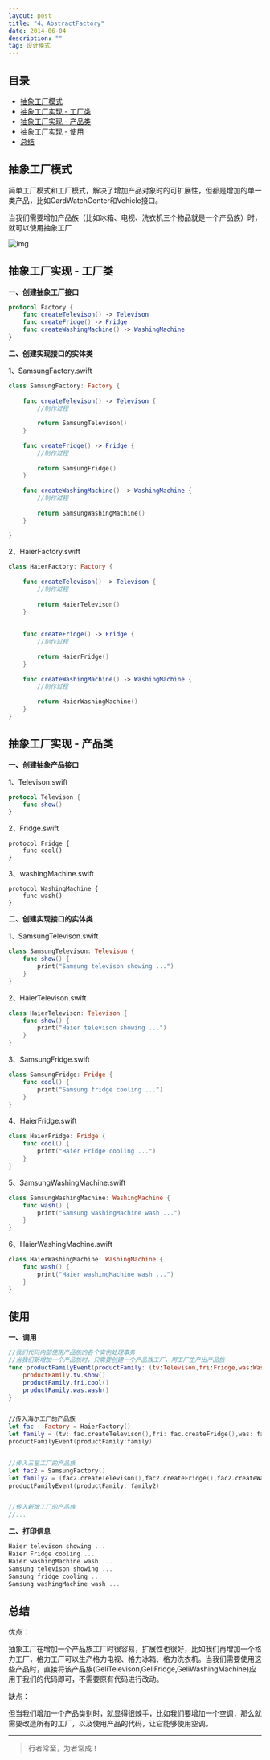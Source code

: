 ```yaml
---
layout: post
title: "4、AbstractFactory"
date: 2014-06-04
description: ""
tag: 设计模式
---
```







## 目录

* [抽象工厂模式](#content1)
* [抽象工厂实现 - 工厂类](#content2)
* [抽象工厂实现 - 产品类](#content3)
* [抽象工厂实现 - 使用](#content4)
* [总结](#content5)







<!-- ************************************************ -->
## <a id="content1"></a>抽象工厂模式

简单工厂模式和工厂模式，解决了增加产品对象时的可扩展性，但都是增加的单一类产品，比如CardWatchCenter和Vehicle接口。

当我们需要增加产品族（比如冰箱、电视、洗衣机三个物品就是一个产品族）时，就可以使用抽象工厂

<img src="/images/DesignPatterns/abstractFactory.png" alt="img">



<!-- ************************************************ -->
## <a id="content2"></a>抽象工厂实现 - 工厂类

**一、创建抽象工厂接口**
```swift
protocol Factory {
    func createTelevison() -> Televison
    func createFridge() -> Fridge
    func createWashingMachine() -> WashingMachine
}
```

**二、创建实现接口的实体类**

1、SamsungFactory.swift

```swift
class SamsungFactory: Factory {
    
    func createTelevison() -> Televison {
        //制作过程
        
        return SamsungTelevison()
    }
    
    func createFridge() -> Fridge {
        //制作过程
        
        return SamsungFridge()
    }
    
    func createWashingMachine() -> WashingMachine {
        //制作过程
        
        return SamsungWashingMachine()
    }

}
```

2、HaierFactory.swift

```swift
class HaierFactory: Factory {
    
    func createTelevison() -> Televison {
        //制作过程
        
        return HaierTelevison()
    }
    
    
    func createFridge() -> Fridge {
        //制作过程
        
        return HaierFridge()
    }
    
    func createWashingMachine() -> WashingMachine {
        //制作过程
        
        return HaierWashingMachine()
    }
}
```

<!-- ************************************************ -->
## <a id="content3"></a>抽象工厂实现 - 产品类

**一、创建抽象产品接口**

1、Televison.swift

```swift
protocol Televison {
    func show()
}
```

2、Fridge.swift

```
protocol Fridge {
    func cool() 
}
```

3、washingMachine.swift

```
protocol WashingMachine {
    func wash()
}
```

**二、创建实现接口的实体类**

1、SamsungTelevison.swift

```swift
class SamsungTelevison: Televison {
    func show() {
        print("Samsung televison showing ...")
    }
}
```

2、HaierTelevison.swift

```swift
class HaierTelevison: Televison {
    func show() {
        print("Haier televison showing ...")
    }
}
```

3、SamsungFridge.swift

```swift
class SamsungFridge: Fridge {
    func cool() {
        print("Samsung fridge cooling ...")
    }
}
```

4、HaierFridge.swift

```swift
class HaierFridge: Fridge {
    func cool() {
        print("Haier Fridge cooling ...")
    }
}
```

5、SamsungWashingMachine.swift

```swift
class SamsungWashingMachine: WashingMachine {
    func wash() {
        print("Samsung washingMachine wash ...")
    }
}
```

6、HaierWashingMachine.swift

```swift
class HaierWashingMachine: WashingMachine {
    func wash() {
        print("Haier washingMachine wash ...")
    }
}
```


<!-- ************************************************ -->
## <a id="content4"></a>使用

**一、调用**

```swift
//我们代码内部使用产品族的各个实例处理事务
//当我们新增加一个产品族时，只需要创建一个产品族工厂，用工厂生产出产品族
func productFamilyEvent(productFamily: (tv:Televison,fri:Fridge,was:WashingMachine) ){
    productFamily.tv.show()
    productFamily.fri.cool()
    productFamily.was.wash()
}


//传入海尔工厂的产品族
let fac : Factory = HaierFactory()
let family = (tv: fac.createTelevison(),fri: fac.createFridge(),was: fac.createWashingMachine())
productFamilyEvent(productFamily:family)


//传入三星工厂的产品族
let fac2 = SamsungFactory()
let family2 = (fac2.createTelevison(),fac2.createFridge(),fac2.createWashingMachine())
productFamilyEvent(productFamily: family2)


//传入新增工厂的产品族
//...
```


**二、打印信息**

```swift
Haier televison showing ...
Haier Fridge cooling ...
Haier washingMachine wash ...
Samsung televison showing ...
Samsung fridge cooling ...
Samsung washingMachine wash ...
```





<!-- ************************************************ -->
## <a id="content5"></a>总结

优点：

抽象工厂在增加一个产品族工厂时很容易，扩展性也很好，比如我们再增加一个格力工厂，格力工厂可以生产格力电视、格力冰箱、格力洗衣机。当我们需要使用这些产品时，直接将该产品族(GeliTelevison,GeliFridge,GeliWashingMachine)应用于我们的代码即可，不需要原有代码进行改动。

缺点：

但当我们增加一个产品类别时，就显得很棘手，比如我们要增加一个空调，那么就需要改造所有的工厂，以及使用产品的代码，让它能够使用空调。






----------
>  行者常至，为者常成！


